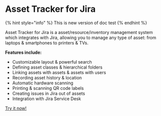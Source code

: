 # Asset Tracker for Jira

{% hint style="info" %}
This is new version of doc test
{% endhint %}

Asset Tracker for Jira is a asset/resource/inventory management system which integrates with Jira, allowing you to manage any type of asset: from laptops & smartphones to printers & TVs.  
  
**Features include:**

* Customizable layout & powerful search
* Defining asset classes & hierarchical folders
* Linking assets with assets & assets with users
* Recording asset history & location
* Automatic hardware scanning
* Printing & scanning QR code labels
* Creating issues in Jira out of assets
* Integration with Jira Service Desk

[Try it now!](https://marketplace.atlassian.com/plugins/com.spartez.jira.plugins.ephor-for-jira/server/overview)

